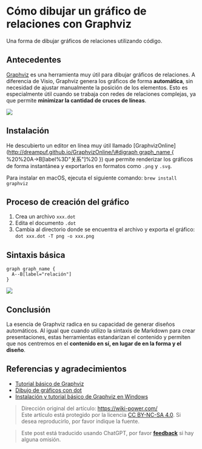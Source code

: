 # Cómo dibujar un gráfico de relaciones con Graphviz

Una forma de dibujar gráficos de relaciones utilizando código.

## Antecedentes

[Graphviz](http://www.graphviz.org/) es una herramienta muy útil para dibujar gráficos de relaciones. A diferencia de Visio, Graphviz genera los gráficos de forma **automática**, sin necesidad de ajustar manualmente la posición de los elementos. Esto es especialmente útil cuando se trabaja con redes de relaciones complejas, ya que permite **minimizar la cantidad de cruces de líneas**.

![](https://img.wiki-power.com/d/wiki-media/img/Graphviz.png)

## Instalación

He descubierto un editor en línea muy útil llamado \[GraphvizOnline\]\([http://dreampuf.github.io/GraphvizOnline/\#digraph graph_name { ](http://dreampuf.github.io/GraphvizOnline/#digraph%20graph_name%20{%20) %20%20A-&gt;B\[label%3D"关系"\]%20 }\) que permite renderizar los gráficos de forma instantánea y exportarlos en formatos como `.png` y `.svg`.

Para instalar en macOS, ejecuta el siguiente comando: `brew install graphviz`

## Proceso de creación del gráfico

1. Crea un archivo `xxx.dot`
2. Edita el documento `.dot`
3. Cambia al directorio donde se encuentra el archivo y exporta el gráfico: `dot xxx.dot -T png -o xxx.png`

## Sintaxis básica

```
graph graph_name {
  A--B[label="relación"]
}
```

![](https://img.wiki-power.com/d/wiki-media/img/20190201140244.png)

## Conclusión

La esencia de Graphviz radica en su capacidad de generar diseños automáticos. Al igual que cuando utilizo la sintaxis de Markdown para crear presentaciones, estas herramientas estandarizan el contenido y permiten que nos centremos en el **contenido en sí, en lugar de en la forma y el diseño**.

## Referencias y agradecimientos

- [Tutorial básico de Graphviz](https://blog.zengrong.net/post/2294.html)
- [Dibujo de gráficos con dot](http://www.graphviz.org/pdf/dotguide.pdf)
- [Instalación y tutorial básico de Graphviz en Windows](https://blog.csdn.net/lanchunhui/article/details/49472949)

> Dirección original del artículo: <https://wiki-power.com/>  
> Este artículo está protegido por la licencia [CC BY-NC-SA 4.0](https://creativecommons.org/licenses/by/4.0/deed.zh). Si desea reproducirlo, por favor indique la fuente.

> Este post está traducido usando ChatGPT, por favor [**feedback**](https://github.com/linyuxuanlin/Wiki_MkDocs/issues/new) si hay alguna omisión.